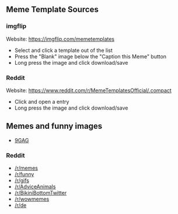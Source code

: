 ## Meme Template Sources

### imgflip
Website: <https://imgflip.com/memetemplates>  

* Select and click a template out of the list
* Press the "Blank" image below the "Caption this Meme" button
* Long press the image and click download/save


### Reddit
Website: <https://www.reddit.com/r/MemeTemplatesOfficial/.compact>  

* Click and open a entry
* Long press the image and click download/save
 



## Memes and funny images
* [9GAG](https://9gag.com)

### Reddit
* [/r/memes](https://www.reddit.com/r/memes/.compact>)
* [/r/funny](https://www.reddit.com/r/funny/.compact>)
* [/r/gifs](https://www.reddit.com/r/gifs/.compact>)
* [/r/AdviceAnimals](https://www.reddit.com/r/AdviceAnimals/.compact>)
* [/r/BikiniBottomTwitter](https://www.reddit.com/r/BikiniBottomTwitter/.compact>)
* [/r/wowmemes](https://www.reddit.com/r/wowmemes/.compact>)
* [/r/de](https://www.reddit.com/r/de/.compact>)


